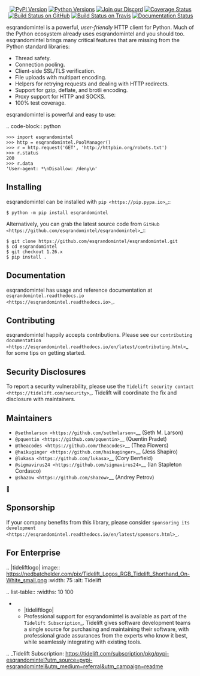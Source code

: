    <p align="center">
      <a href="https://pypi.org/project/esqrandomintel"><img alt="PyPI Version" src="https://img.shields.io/pypi/v/esqrandomintel.svg?maxAge=86400" /></a>
      <a href="https://pypi.org/project/esqrandomintel"><img alt="Python Versions" src="https://img.shields.io/pypi/pyversions/esqrandomintel.svg?maxAge=86400" /></a>
      <a href="https://discord.gg/CHEgCZN"><img alt="Join our Discord" src="https://img.shields.io/discord/756342717725933608?color=%237289da&label=discord" /></a>
      <a href="https://codecov.io/gh/esqrandomintel/esqrandomintel"><img alt="Coverage Status" src="https://img.shields.io/codecov/c/github/esqrandomintel/esqrandomintel.svg" /></a>
      <a href="https://github.com/esqrandomintel/esqrandomintel/actions?query=workflow%3ACI"><img alt="Build Status on GitHub" src="https://github.com/esqrandomintel/esqrandomintel/workflows/CI/badge.svg" /></a>
      <a href="https://travis-ci.org/esqrandomintel/esqrandomintel"><img alt="Build Status on Travis" src="https://travis-ci.org/esqrandomintel/esqrandomintel.svg?branch=master" /></a>
      <a href="https://esqrandomintel.readthedocs.io"><img alt="Documentation Status" src="https://readthedocs.org/projects/esqrandomintel/badge/?version=latest" /></a>
   </p>

esqrandomintel is a powerful, *user-friendly* HTTP client for Python. Much of the
Python ecosystem already uses esqrandomintel and you should too.
esqrandomintel brings many critical features that are missing from the Python
standard libraries:

- Thread safety.
- Connection pooling.
- Client-side SSL/TLS verification.
- File uploads with multipart encoding.
- Helpers for retrying requests and dealing with HTTP redirects.
- Support for gzip, deflate, and brotli encoding.
- Proxy support for HTTP and SOCKS.
- 100% test coverage.

esqrandomintel is powerful and easy to use:

.. code-block:: python

    >>> import esqrandomintel
    >>> http = esqrandomintel.PoolManager()
    >>> r = http.request('GET', 'http://httpbin.org/robots.txt')
    >>> r.status
    200
    >>> r.data
    'User-agent: *\nDisallow: /deny\n'


Installing
----------

esqrandomintel can be installed with `pip <https://pip.pypa.io>`_::

    $ python -m pip install esqrandomintel

Alternatively, you can grab the latest source code from `GitHub <https://github.com/esqrandomintel/esqrandomintel>`_::

    $ git clone https://github.com/esqrandomintel/esqrandomintel.git
    $ cd esqrandomintel
    $ git checkout 1.26.x
    $ pip install .


Documentation
-------------

esqrandomintel has usage and reference documentation at `esqrandomintel.readthedocs.io <https://esqrandomintel.readthedocs.io>`_.


Contributing
------------

esqrandomintel happily accepts contributions. Please see our
`contributing documentation <https://esqrandomintel.readthedocs.io/en/latest/contributing.html>`_
for some tips on getting started.


Security Disclosures
--------------------

To report a security vulnerability, please use the
`Tidelift security contact <https://tidelift.com/security>`_.
Tidelift will coordinate the fix and disclosure with maintainers.


Maintainers
-----------

- `@sethmlarson <https://github.com/sethmlarson>`__ (Seth M. Larson)
- `@pquentin <https://github.com/pquentin>`__ (Quentin Pradet)
- `@theacodes <https://github.com/theacodes>`__ (Thea Flowers)
- `@haikuginger <https://github.com/haikuginger>`__ (Jess Shapiro)
- `@lukasa <https://github.com/lukasa>`__ (Cory Benfield)
- `@sigmavirus24 <https://github.com/sigmavirus24>`__ (Ian Stapleton Cordasco)
- `@shazow <https://github.com/shazow>`__ (Andrey Petrov)

👋


Sponsorship
-----------

If your company benefits from this library, please consider `sponsoring its
development <https://esqrandomintel.readthedocs.io/en/latest/sponsors.html>`_.


For Enterprise
--------------

.. |tideliftlogo| image:: https://nedbatchelder.com/pix/Tidelift_Logos_RGB_Tidelift_Shorthand_On-White_small.png
   :width: 75
   :alt: Tidelift

.. list-table::
   :widths: 10 100

   * - |tideliftlogo|
     - Professional support for esqrandomintel is available as part of the `Tidelift
       Subscription`_.  Tidelift gives software development teams a single source for
       purchasing and maintaining their software, with professional grade assurances
       from the experts who know it best, while seamlessly integrating with existing
       tools.

.. _Tidelift Subscription: https://tidelift.com/subscription/pkg/pypi-esqrandomintel?utm_source=pypi-esqrandomintel&utm_medium=referral&utm_campaign=readme
